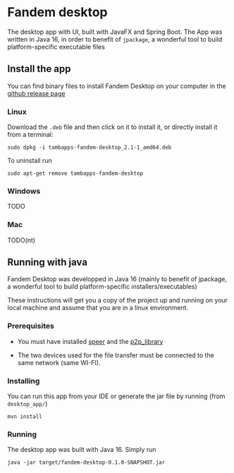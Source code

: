 # Fandem desktop

The desktop app with UI, built with JavaFX and Spring Boot.
The App was written in Java 16, in order to benefit of `jpackage`, a wonderful tool to build 
platform-specific executable files


## Install the app

You can find binary files to install Fandem Desktop on your computer in the [github release page](https://github.com/tambapps/P2P-File-Sharing/releases)
### Linux
Download the `.deb` file and then click on it to install it, or directly install it from a terminal:
```shell
sudo dpkg -i tambapps-fandem-desktop_2.1-1_amd64.deb
```


To uninstall run

```shell
sudo apt-get remove tambapps-fandem-desktop
```

### Windows
TODO


### Mac
TODO(nt)


## Running with java

Fandem Desktop was developped in Java 16 (mainly to benefit of jpackage, a wonderful tool to build platform-specific installers/executables)


These instructions will get you a copy of the project up and running on your local machine and assume that you are in a linux environment.

### Prerequisites

- You must have installed [speer](https://github.com/tambapps/speer) and the [p2p_library](https://github.com/tambapps/P2P-File-Sharing/blob/master/p2p_library/README.md)

- The two devices used for the file transfer must be connected to the same network (same WI-FI).

### Installing
You can run this app from your IDE or generate the jar file by running (from `desktop_app/`)
```
mvn install
```

### Running

The desktop app was built with Java 16. Simply run
```
java -jar target/fandem-desktop-0.1.0-SNAPSHOT.jar
```
